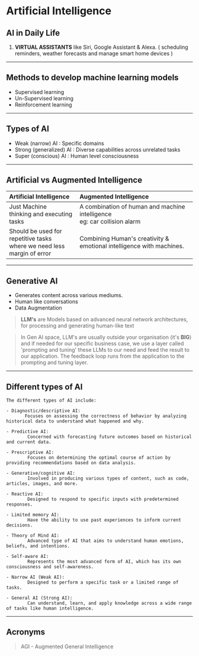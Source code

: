 
# Artificial Intelligence

## AI in Daily Life

1. **VIRTUAL ASSISTANTS** like Siri, Google Assistant & Alexa. ( scheduling reminders, weather forecasts and manage smart home devices )
---
## Methods to develop machine learning models

- Supervised learning
- Un-Supervised learning
- Reinforcement learning
---
## Types of AI

- Weak (narrow) AI        : Specific domains
- Strong (generalized) AI : Diverse capabilities across unrelated tasks
- Super (conscious) AI    : Human level consciousness
---
## Artificial vs Augmented Intelligence

| Artificial Intelligence                                                    | Augmented Intelligence                                                      |
|:---------------------------------------------------------------------------|:----------------------------------------------------------------------------|
| Just Machine <br/>thinking and executing tasks                             | A combination of human and machine intelligence<br/>eg: car collision alarm |
| Should be used for repetitive tasks<br/>where we need less margin of error | Combining Human's creativity & emotional intelligence with machines.        |

---
## Generative AI

- Generates content across various mediums.
- Human like conversations
- Data Augmentation

> **LLM's** are Models based on advanced neural network architectures, for processing and generating human-like text

> In Gen AI space, LLM's are usually outside your organisation (it's **BIG**) and if needed for our specific business case, we use a layer called 'prompting and tuning' these LLMs to our need and feed the result to our application.
> The feedback loop runs from the application to the prompting and tuning layer. 
---
## Different types of AI

```text
The different types of AI include:

- Diagnostic/descriptive AI:
       Focuses on assessing the correctness of behavior by analyzing historical data to understand what happened and why.

- Predictive AI: 
        Concerned with forecasting future outcomes based on historical and current data.

- Prescriptive AI: 
        Focuses on determining the optimal course of action by providing recommendations based on data analysis.

- Generative/cognitive AI: 
        Involved in producing various types of content, such as code, articles, images, and more.

- Reactive AI: 
        Designed to respond to specific inputs with predetermined responses.

- Limited memory AI: 
        Have the ability to use past experiences to inform current decisions.

- Theory of Mind AI: 
        Advanced type of AI that aims to understand human emotions, beliefs, and intentions.

- Self-aware AI: 
        Represents the most advanced form of AI, which has its own consciousness and self-awareness.

- Narrow AI (Weak AI): 
        Designed to perform a specific task or a limited range of tasks.

- General AI (Strong AI): 
        Can understand, learn, and apply knowledge across a wide range of tasks like human intelligence.
```
---
## Acronyms 

> AGI - Augmented General Intelligence
